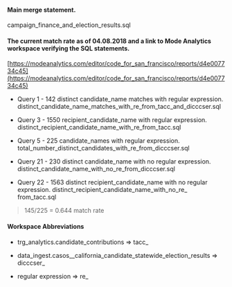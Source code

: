 #### Main merge statement. 
campaign_finance_and_election_results.sql

#### The current match rate as of 04.08.2018 and a link to Mode Analytics workspace verifying the SQL statements.

[https://modeanalytics.com/editor/code_for_san_francisco/reports/d4e007734c45](https://modeanalytics.com/editor/code_for_san_francisco/reports/d4e007734c45)

* Query 1 -  142 distinct candidate_name matches with regular expression.
   distinct_candidate_name_matches_with_re_from_tacc_and_dicccser.sql

* Query 3 -  1550 recipient_candidate_name with regular expression.
   distinct_recipient_candidate_name_with_re_from_tacc.sql

* Query 5 -  225 candidate_names with regular expression.
   total_number_distinct_candidates_with_re_from_dicccser.sql

* Query 21 - 230 distinct candidate_name with no regular expression.
   distinct_candidate_name_with_no_re_from_dicccser.sql

* Query 22 - 1563 distinct recipient_candidate_name with no regular expression.
   distinct_recipient_candidate_name_with_no_re_ from_tacc.sql

> 145/225 =  0.644 match rate

#### Workspace Abbreviations

* trg_analytics.candidate_contributions => tacc_
 
* data_ingest.casos__california_candidate_statewide_election_results => dicccser_

* regular expression => re_
